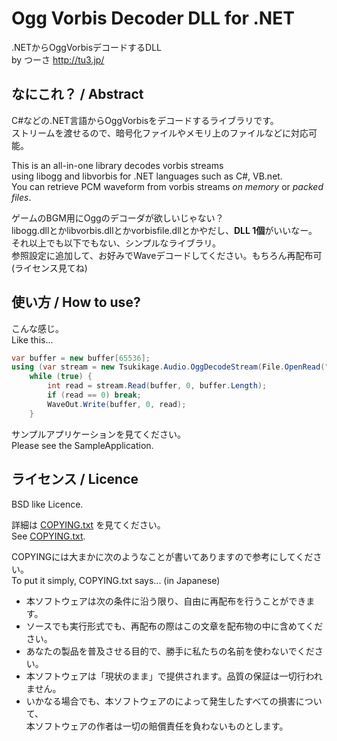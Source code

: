 ﻿Ogg Vorbis Decoder DLL for .NET
===============================

.NETからOggVorbisデコードするDLL  
    by つーさ <http://tu3.jp/>  

## なにこれ？ / Abstract
C#などの.NET言語からOggVorbisをデコードするライブラリです。  
ストリームを渡せるので、暗号化ファイルやメモリ上のファイルなどに対応可能。  

This is an all-in-one library decodes vorbis streams  
using libogg and libvorbis for .NET languages such as C#, VB.net.  
You can retrieve PCM waveform from vorbis streams *on memory* or *packed files*.  

ゲームのBGM用にOggのデコーダが欲しいじゃない？  
libogg.dllとかlibvorbis.dllとかvorbisfile.dllとかやだし、**DLL 1個**がいいなー。  
それ以上でも以下でもない、シンプルなライブラリ。  
参照設定に追加して、お好みでWaveデコードしてください。もちろん再配布可(ライセンス見てね)    

## 使い方 / How to use?

こんな感じ。  
Like this...  

```sample.cs
var buffer = new buffer[65536];
using (var stream = new Tsukikage.Audio.OggDecodeStream(File.OpenRead("hoge.ogg")))
    while (true) {
        int read = stream.Read(buffer, 0, buffer.Length);
        if (read == 0) break;
        WaveOut.Write(buffer, 0, read);
    }
```
サンプルアプリケーションを見てください。  
Please see the SampleApplication.  

## ライセンス / Licence 

BSD like Licence. 

詳細は [COPYING.txt](https://github.com/ttsuki/OggVorbis.NET/blob/master/COPYING.txt) を見てください。  
See [COPYING.txt](https://github.com/ttsuki/OggVorbis.NET/blob/master/COPYING.txt).  

COPYINGには大まかに次のようなことが書いてありますので参考にしてください。  
To put it simply, COPYING.txt says... (in Japanese)  

- 本ソフトウェアは次の条件に沿う限り、自由に再配布を行うことができます。
- ソースでも実行形式でも、再配布の際はこの文章を配布物の中に含めてください。
- あなたの製品を普及させる目的で、勝手に私たちの名前を使わないでください。
- 本ソフトウェアは「現状のまま」で提供されます。品質の保証は一切行われません。
- いかなる場合でも、本ソフトウェアのによって発生したすべての損害について、  
本ソフトウェアの作者は一切の賠償責任を負わないものとします。


